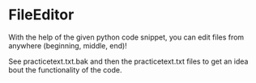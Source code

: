 # FileEditor

With the help of the given python code snippet, you can edit files from anywhere (beginning, middle, end)!

See practicetext.txt.bak and then the practicetext.txt files to get an idea bout the functionality of the code.
